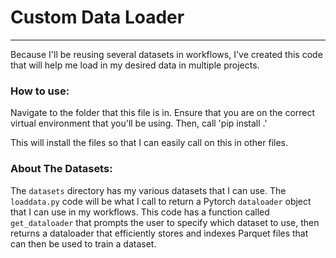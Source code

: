 # Custom Data Loader
---  
Because I'll be reusing several datasets in workflows, I've created this code that will help me load in my desired data in multiple projects.

### How to use:
Navigate to the folder that this file is in. Ensure that you are on the correct virtual environment that you'll be using. Then, call 'pip install .'

This will install the files so that I can easily call on this in other files.


### About The Datasets:
The `datasets` directory has my various datasets that I can use. The `loaddata.py` code will be what I call to return a Pytorch `dataloader` object that I can use in my workflows. This code has a function called `get_dataloader` that prompts the user to specify which dataset to use, then returns a dataloader that efficiently stores and indexes Parquet files that can then be used to train a dataset.